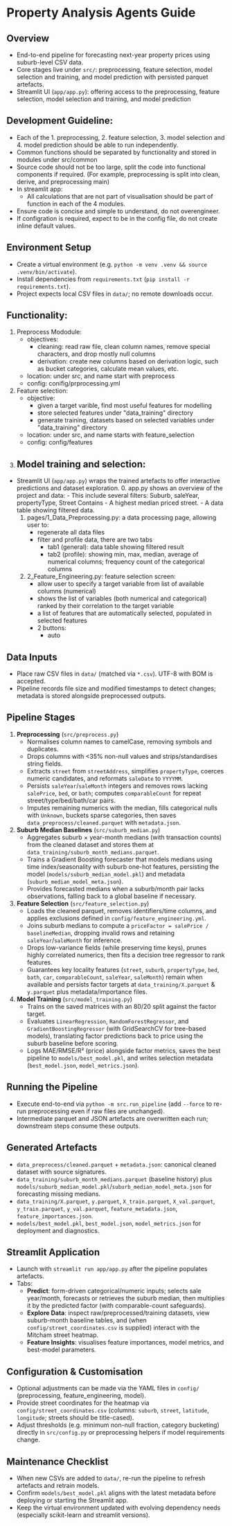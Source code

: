 # Property Analysis Agents Guide

## Overview
- End-to-end pipeline for forecasting next-year property prices using suburb-level CSV data. 
- Core stages live under `src/`: preprocessing, feature selection, model selection and training, and model prediction with persisted parquet artefacts.
- Streamlit UI (`app/app.py`): offering access to the preprocessing, feature selection, model selection and training, and model prediction

## Development Guideline:
- Each of the 1. preprocessing, 2. feature selection, 3. model selection and 4. model prediction should be able to run independently. 
- Common functions should be separated by functionality and stored in modules under src/common
- Source code should not be too large, split the code into functional components if required. (For example, preprocessing is split into clean, derive, and preprocessing main)
- In streamlit app:
   - All calculations that are not part of visualisation should be part of function in each of the 4 modules.
- Ensure code is concise and simple to understand, do not overengineer.
- If configration is required, expect to be in the config file, do not create inline default values.


## Environment Setup
- Create a virtual environment (e.g. `python -m venv .venv && source .venv/bin/activate`).
- Install dependencies from `requirements.txt` (`pip install -r requirements.txt`).
- Project expects local CSV files in `data/`; no remote downloads occur.

## Functionality:
1. Preprocess Mododule:
   - objectives:
      - cleaning: read raw file, clean column names, remove special characters, and drop mostly null columns
      - derivation: create new columns based on derivation logic, such as bucket categories, calculate mean values, etc.
   - location: under src, and name start with preprocess
   - config: conifig/prprocessing.yml
2. Feature selection:
   - objective:
      - given a target varible, find most useful features for modelling
      - store selected features under "data_training" directory 
      - generate training, datasets based on selected variables under "data_training" directory
   - location: under src, and name starts with feature_selection
   - config: config/features
3. Model training and selection:
   - 

- Streamlit UI (`app/app.py`) wraps the trained artefacts to offer interactive predictions and dataset exploration.
   0. app.py shows an overview of the project and data:
      - This include several filters: Suburb, saleYear, propertyType, Street Contains
      - A highest median priced street. 
      - A data table showing filtered data.
   1. pages/1_Data_Preprocessing.py: a data processing page, allowing user to:
      - regenerate all data files 
      - filter and profile data, there are two tabs
         - tab1 (general): data table showing filtered result
         - tab2 (profile): showing min, max, median, average of numerical columns; frequency count of the categorical columns
   2. 2_Feature_Engineering.py: feature selection screen:
      - allow user to specify a target variable from list of available columns (numerical)
      - shows the list of variables (both numerical and categorical) ranked by their correlation to the target variable
      - a list of features that are automatically selected, populated in selected features 
      - 2 buttons:
         - auto

 


## Data Inputs
- Place raw CSV files in `data/` (matched via `*.csv`). UTF-8 with BOM is accepted.
- Pipeline records file size and modified timestamps to detect changes; metadata is stored alongside preprocessed outputs.

## Pipeline Stages
1. **Preprocessing** (`src/preprocess.py`)
   - Normalises column names to camelCase, removing symbols and duplicates.
   - Drops columns with <35% non-null values and strips/standardises string fields.
   - Extracts `street` from `streetAddress`, simplifies `propertyType`, coerces numeric candidates, and reformats `saleDate` to `YYYYMM`.
   - Persists `saleYear`/`saleMonth` integers and removes rows lacking `salePrice`, `bed`, or `bath`; computes `comparableCount` for repeat street/type/bed/bath/car pairs.
   - Imputes remaining numerics with the median, fills categorical nulls with `Unknown`, buckets sparse categories, then saves `data_preprocess/cleaned.parquet` with `metadata.json`.
2. **Suburb Median Baselines** (`src/suburb_median.py`)
   - Aggregates suburb × year-month medians (with transaction counts) from the cleaned dataset and stores them at `data_training/suburb_month_medians.parquet`.
   - Trains a Gradient Boosting forecaster that models medians using time index/seasonality with suburb one-hot features, persisting the model (`models/suburb_median_model.pkl`) and metadata (`suburb_median_model_meta.json`).
   - Provides forecasted medians when a suburb/month pair lacks observations, falling back to a global baseline if necessary.
3. **Feature Selection** (`src/feature_selection.py`)
   - Loads the cleaned parquet, removes identifiers/time columns, and applies exclusions defined in `config/feature_engineering.yml`.
   - Joins suburb medians to compute a `priceFactor = salePrice / baselineMedian`, dropping invalid rows and retaining `saleYear`/`saleMonth` for inference.
   - Drops low-variance fields (while preserving time keys), prunes highly correlated numerics, then fits a decision tree regressor to rank features.
   - Guarantees key locality features (`street`, `suburb`, `propertyType`, `bed`, `bath`, `car`, `comparableCount`, `saleYear`, `saleMonth`) remain when available and persists factor targets at `data_training/X.parquet` & `y.parquet` plus metadata/importance files.
4. **Model Training** (`src/model_training.py`)
   - Trains on the saved matrices with an 80/20 split against the factor target.
   - Evaluates `LinearRegression`, `RandomForestRegressor`, and `GradientBoostingRegressor` (with GridSearchCV for tree-based models), translating factor predictions back to price using the suburb baseline before scoring.
   - Logs MAE/RMSE/R² (price) alongside factor metrics, saves the best pipeline to `models/best_model.pkl`, and writes selection metadata (`best_model.json`, `model_metrics.json`).

## Running the Pipeline
- Execute end-to-end via `python -m src.run_pipeline` (add `--force` to re-run preprocessing even if raw files are unchanged).
- Intermediate parquet and JSON artefacts are overwritten each run; downstream steps consume these outputs.

## Generated Artefacts
- `data_preprocess/cleaned.parquet` + `metadata.json`: canonical cleaned dataset with source signatures.
- `data_training/suburb_month_medians.parquet` (baseline history) plus `models/suburb_median_model.pkl`/`suburb_median_model_meta.json` for forecasting missing medians.
- `data_training/X.parquet`, `y.parquet`, `X_train.parquet`, `X_val.parquet`, `y_train.parquet`, `y_val.parquet`, `feature_metadata.json`, `feature_importances.json`.
- `models/best_model.pkl`, `best_model.json`, `model_metrics.json` for deployment and diagnostics.

## Streamlit Application
- Launch with `streamlit run app/app.py` after the pipeline populates artefacts.
- Tabs:
  - **Predict**: form-driven categorical/numeric inputs; selects sale year/month, forecasts or retrieves the suburb median, then multiplies it by the predicted factor (with comparable-count safeguards).
  - **Explore Data**: inspect raw/preprocessed/training datasets, view suburb-month baseline tables, and (when `config/street_coordinates.csv` is supplied) interact with the Mitcham street heatmap.
  - **Feature Insights**: visualises feature importances, model metrics, and best-model parameters.

## Configuration & Customisation
- Optional adjustments can be made via the YAML files in `config/` (preprocessing, feature_engineering, model).
- Provide street coordinates for the heatmap via `config/street_coordinates.csv` (columns: `suburb`, `street`, `latitude`, `longitude`; streets should be title-cased).
- Adjust thresholds (e.g. minimum non-null fraction, category bucketing) directly in `src/config.py` or preprocessing helpers if model requirements change.

## Maintenance Checklist
- When new CSVs are added to `data/`, re-run the pipeline to refresh artefacts and retrain models.
- Confirm `models/best_model.pkl` aligns with the latest metadata before deploying or starting the Streamlit app.
- Keep the virtual environment updated with evolving dependency needs (especially scikit-learn and streamlit versions).
